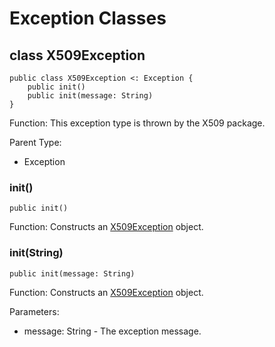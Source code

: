 # Exception Classes

## class X509Exception

```cangjie
public class X509Exception <: Exception {
    public init()
    public init(message: String)
}
```

Function: This exception type is thrown by the X509 package.

Parent Type:

- Exception

### init()

```cangjie
public init()
```

Function: Constructs an [X509Exception](x509_package_exceptions.md#class-x509exception) object.

### init(String)

```cangjie
public init(message: String)
```

Function: Constructs an [X509Exception](x509_package_exceptions.md#class-x509exception) object.

Parameters:

- message: String - The exception message.